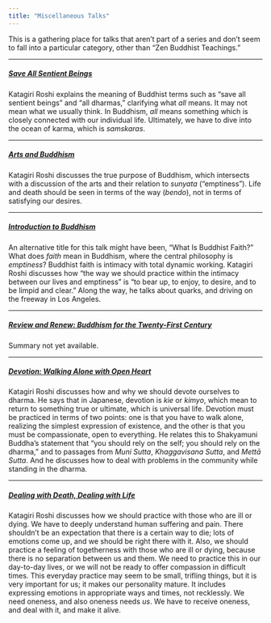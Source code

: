 ```yaml
---
title: "Miscellaneous Talks"
---
```


This is a gathering place for talks that aren’t part of a series and don’t seem to fall into a particular category, other than “Zen Buddhist Teachings.”

---

##### [Save All Sentient Beings](1980-03-15-Save-All-Sentient-Beings)

Katagiri Roshi explains the meaning of Buddhist terms such as “save all sentient beings” and “all dharmas,” clarifying what *all* means. It may not mean what we usually think. In Buddhism, *all* means something which is closely connected with our individual life. Ultimately, we have to dive into the ocean of karma, which is *samskaras*.

---

##### [Arts and Buddhism](1983-10-29-Arts-and-Buddhism)

Katagiri Roshi discusses the true purpose of Buddhism, which intersects with a discussion of the arts and their relation to *sunyata* (“emptiness”). Life and death should be seen in terms of the way (*bendo*), not in terms of satisfying our desires. 

---

##### [Introduction to Buddhism](1985-06-22-Introduction-to-Buddhism)

An alternative title for this talk might have been, “What Is Buddhist Faith?” What does *faith* mean in Buddhism, where the central philosophy is *emptiness*? Buddhist faith is intimacy with total dynamic working. Katagiri Roshi discusses how “the way we should practice within the intimacy between our lives and emptiness” is “to bear up, to enjoy, to desire, and to be limpid and clear.” Along the way, he talks about quarks, and driving on the freeway in Los Angeles.

---

##### [Review and Renew: Buddhism for the Twenty-First Century](1988-10-05-Review-and-Renew)

Summary not yet available.

--- 

##### [Devotion: Walking Alone with Open Heart](1988-12-24-Devotion-Walking-Alone-with-Open-Heart)

Katagiri Roshi discusses how and why we should devote ourselves to dharma. He says that in Japanese, devotion is *kie* or *kimyo*, which mean to return to something true or ultimate, which is universal life. Devotion must be practiced in terms of two points: one is that you have to walk alone, realizing the simplest expression of existence, and the other is that you must be compassionate, open to everything. He relates this to Shakyamuni Buddha’s statement that “you should rely on the self; you should rely on the dharma,” and to passages from *Muni Sutta*, *Khaggavisana Sutta*, and *Mettā Sutta*. And he discusses how to deal with problems in the community while standing in the dharma. 

---

##### [Dealing with Death, Dealing with Life](1989-01-07-Dealing-with-Death-Dealing-with-Life)

Katagiri Roshi discusses how we should practice with those who are ill or dying. We have to deeply understand human suffering and pain. There shouldn’t be an expectation that there is a certain way to die; lots of emotions come up, and we should be right there with it. Also, we should practice a feeling of togetherness with those who are ill or dying, because there is no separation between us and them. We need to practice this in our day-to-day lives, or we will not be ready to offer compassion in difficult times. This everyday practice may seem to be small, trifling things, but it is very important for us; it makes our personality mature. It includes expressing emotions in appropriate ways and times, not recklessly. We need oneness, and also oneness needs *us*. We have to receive oneness, and deal with it, and make it alive.
